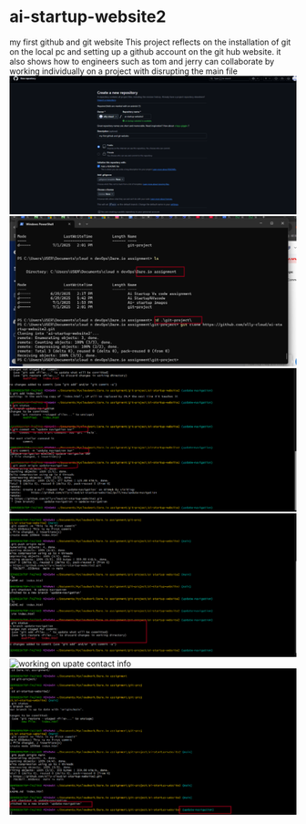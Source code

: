 # ai-startup-website2
my first github and git website 
This project reflects on the installation of git on the local pc 
and setting up  a github account on the git hub website. 
it also shows how to engineers such as tom and jerry can collaborate by working individually 
on a project with disrupting the main file 
![github repo startup](https://github.com/olly-cloud/ai-startup-website2/blob/408e520ef5448980b209d36265234f9133144d13/github%20repo%20startup.png)
![create folder and clone it ](https://github.com/olly-cloud/ai-startup-website2/blob/183bcfce3a039eaeff98530e8bc177b649ff74ca/create%20foler%20and%20clone%20repository.png)
![push origin update -navigation](https://github.com/olly-cloud/ai-startup-website2/blob/6657631c1d2869ec3d28e38e87161b8d8e6ec426/push%20origin%20update-navigation.png)
![staged index.html updatw navigation](https://github.com/olly-cloud/ai-startup-website2/blob/130aea09401ee9df4c213beaf2b2a8701e9e6ddb/staged%20index.html%20in%20update%20-navigation.png)
![working on upate contact info]()
![update navigation branch](https://github.com/olly-cloud/ai-startup-website2/blob/b59a3bfea9588ea72c47200bec4f686c79c1be71/update-%20navigation%20brance.png)
![]()
![]()
